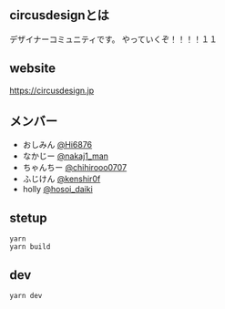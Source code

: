 ## circusdesignとは

デザイナーコミュニティです。
やっていくぞ！！！！１１


## website

https://circusdesign.jp

## メンバー
- おしみん [@Hi6876](https://twitter.com/Hi6876)
- なかじー [@nakaj1_man](https://twitter.com/nakaj1_man)
- ちゃんちー [@chihirooo0707](https://twitter.com/chihirooo0707)
- ふじけん [@kenshir0f](https://twitter.com/kenshir0f)
- holly [@hosoi_daiki](https://twitter.com/hosoi_daiki) 


## stetup

```
yarn 
yarn build
```

## dev
```
yarn dev
```



